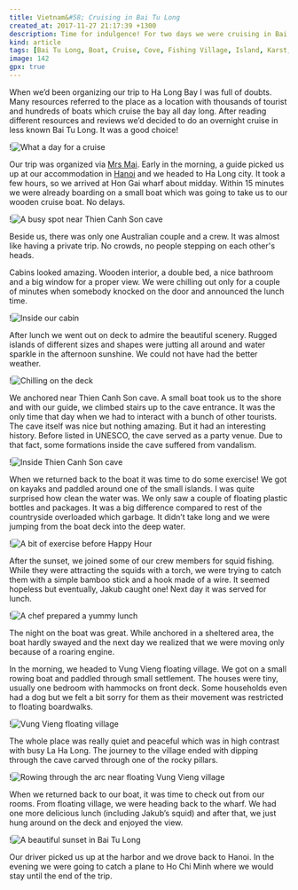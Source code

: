 ```yaml
---
title: Vietnam&#58; Cruising in Bai Tu Long
created_at: 2017-11-27 21:17:39 +1300
description: Time for indulgence! For two days we were cruising in Bai Tu Long Bay. We visited a limestone cave, sailed through a local floating village and went kayaking. We admired the beauty of hundreds of islands scattered across the seascape. Our farewell to North Vietnam could not have been better.
kind: article
tags: [Bai Tu Long, Boat, Cruise, Cove, Fishing Village, Island, Karst, Kayaking, La Halong, Sea, Vietnam]
image: 142
gpx: true
---
```


When we’d been organizing our trip to Ha Long Bay I was full of doubts. Many resources referred to the place as a location with thousands of tourist and hundreds of boats which cruise the bay all day long. After reading different resources and reviews we’d decided to do an overnight cruise in less known Bai Tu Long. It was a good choice!

!![What a day for a cruise](146)

Our trip was organized via [Mrs Mai](http://www.vietnamista.cz/news/cely-clanek/). Early in the morning, a guide picked us up at our accommodation in [Hanoi](https://barakuba.com/trips/2017/06/27/vietnam-bun-cha-in-hanoi/) and we headed to Ha Long city. It took a few hours, so we arrived at Hon Gai wharf about midday. Within 15 minutes we were already boarding on a small boat which was going to take us to our wooden cruise boat. No delays.

!![A busy spot near Thien Canh Son cave](141)

Beside us, there was only one Australian couple and a crew. It was almost like having a private trip. No crowds, no people stepping on each other's heads.

Cabins looked amazing. Wooden interior, a double bed, a nice bathroom and a big window for a proper view. We were chilling out only for a couple of minutes when somebody knocked on the door and announced the lunch time.

!![Inside our cabin](136)

After lunch we went out on deck to admire the beautiful scenery. Rugged islands of different sizes and shapes were jutting all around and water sparkle in the afternoon sunshine. We could not have had the better weather.

!![Chilling on the deck](145)

We anchored near Thien Canh Son cave. A small boat took us to the shore and with our guide, we climbed stairs up to the cave entrance. It was the only time that day when we had to interact with a bunch of other tourists. The cave itself was nice but nothing amazing. But it had an interesting history. Before listed in UNESCO, the cave served as a party venue. Due to that fact, some formations inside the cave suffered from vandalism.

!![Inside Thien Canh Son cave ](143)

When we returned back to the boat it was time to do some exercise! We got on kayaks and paddled around one of the small islands. I was quite surprised how clean the water was. We only saw a couple of floating plastic bottles and packages. It was a big difference compared to rest of the countryside overloaded which garbage. It didn’t take long and we were jumping from the boat deck into the deep water.

!![A bit of exercise before Happy Hour](144)

After the sunset, we joined some of our crew members for squid fishing. While they were attracting the squids with a torch, we were trying to catch them with a simple bamboo stick and a hook made of a wire. It seemed hopeless but eventually, Jakub caught one! Next day it was served for lunch.

!![A chef prepared a yummy lunch](137)

The night on the boat was great. While anchored in a sheltered area, the boat hardly swayed and the next day we realized that we were moving only because of a roaring engine.

In the morning, we headed to Vung Vieng floating village. We got on a small rowing boat and paddled through small settlement. The houses were tiny, usually one bedroom with hammocks on front deck. Some households even had a dog but we felt a bit sorry for them as their movement was restricted to floating boardwalks.

!![Vung Vieng floating village](152)

The whole place was really quiet and peaceful which was in high contrast with busy La Ha Long. The journey to the village ended with dipping through the cave carved through one of the rocky pillars.

!![Rowing through the arc near floating Vung Vieng village](153)

When we returned back to our boat, it was time to check out from our rooms. From floating village, we were heading back to the wharf. We had one more delicious lunch (including Jakub’s squid) and after that, we just hung around on the deck and enjoyed the view.

!![A beautiful sunset in Bai Tu Long](147)

Our driver picked us up at the harbor and we drove back to Hanoi. In the evening we were going to catch a plane to Ho Chi Minh where we would stay until the end of the trip.
